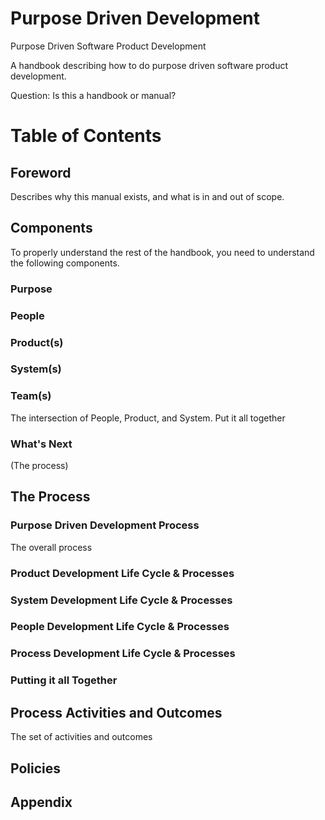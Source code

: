 # Purpose Driven Development
Purpose Driven Software Product Development

A handbook describing how to do purpose driven software product development.

Question: Is this a handbook or manual?

# Table of Contents

## Foreword
Describes why this manual exists, and what is in and out of scope.

## Components
To properly understand the rest of the handbook, you need to understand the following components.
### Purpose
### People
### Product(s)
### System(s)
### Team(s)
The intersection of People, Product, and System. Put it all together
### What's Next
(The process)

## The Process
### Purpose Driven Development Process
The overall process
### Product Development Life Cycle & Processes
### System Development Life Cycle & Processes
### People Development Life Cycle & Processes
### Process Development Life Cycle & Processes
### Putting it all Together

## Process Activities and Outcomes
The set of activities and outcomes

## Policies

## Appendix